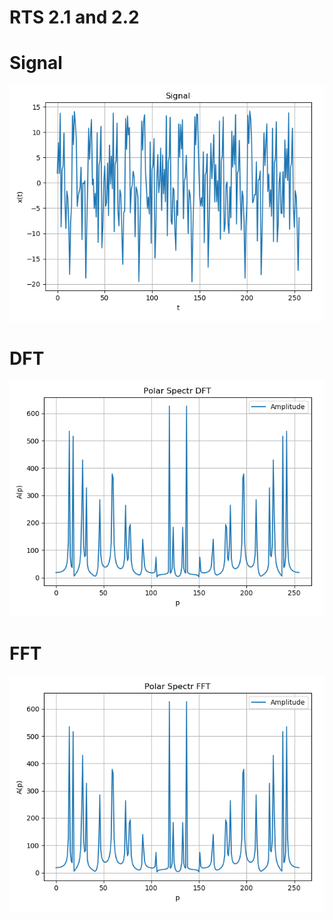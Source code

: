 # RTS 2.1 and 2.2


# Signal
![Signal](https://github.com/RENZOje/rts_2.1_2.2/blob/master/signal.png)
# DFT
![DFT](https://github.com/RENZOje/rts_2.1_2.2/blob/master/DFT.png)
# FFT
![FFT](https://github.com/RENZOje/rts_2.1_2.2/blob/master/FFT.png)
